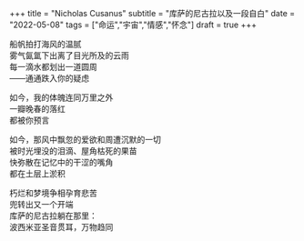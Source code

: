 +++
title = "Nicholas Cusanus"
subtitle = "库萨的尼古拉以及一段自白"
date = "2022-05-08"
tags = ["命运","宇宙","情感","怀念"]
draft = true
+++

船帆拍打海风的温腻<br>
雾气氤氲下出离了目光所及的云雨<br>
每一滴水都划出一道圆周<br>
——通通跌入你的疑虑<br>

如今，我的体魄连同万里之外<br>
一瓣晚春的落红<br>
都被你预言<br>

如今，那风中飘忽的爱欲和周遭沉默的一切<br>
被时光埋没的泪滴、屋角枯死的果苗<br>
快弥散在记忆中的干涩的嘴角<br>
都在土层上淤积<br>

朽烂和梦境争相孕育悲苦<br>
兜转出又一个开端<br>
库萨的尼古拉躺在那里：<br>
波西米亚圣音贯耳，万物趋同<br>
